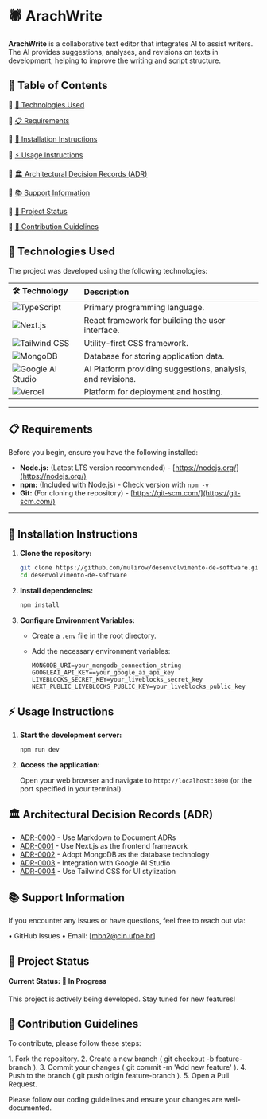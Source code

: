 # 🕷 ArachWrite

**ArachWrite** is a collaborative text editor that integrates AI to assist writers. The AI provides suggestions, analyses, and revisions on texts in development, helping to improve the writing and script structure.

## 📖 Table of Contents

🔹 [🚀 Technologies Used](#technologies-used)

🔹 [📋 Requirements](#requirements)

🔹 [💾 Installation Instructions](#installation-instructions)

🔹 [⚡ Usage Instructions](#usage-instructions)

🔹 [🏛️ Architectural Decision Records (ADR)](#architectural-decision-records-adr)

🔹 [📚 Support Information](#support-information)

🔹 [📌 Project Status](#project-status)

🔹 [🤝 Contribution Guidelines](#contribution-guidelines)

## 🚀 Technologies Used

The project was developed using the following technologies:

| 🛠️ Technology       | Description                                      |
| :------------------ | :----------------------------------------------- |
| ![TypeScript](https://img.shields.io/badge/TypeScript-3178C6?style=for-the-badge&logo=typescript&logoColor=white) | Primary programming language.                   |
| ![Next.js](https://img.shields.io/badge/Next.js-000000?style=for-the-badge&logo=nextdotjs&logoColor=white)     | React framework for building the user interface.  |
| ![Tailwind CSS](https://img.shields.io/badge/Tailwind_CSS-06B6D4?style=for-the-badge&logo=tailwindcss&logoColor=white) | Utility-first CSS framework.                      |
| ![MongoDB](https://img.shields.io/badge/MongoDB-47A248?style=for-the-badge&logo=mongodb&logoColor=white)       | Database for storing application data.          |
| ![Google AI Studio](https://img.shields.io/badge/Google%20AI%20Studio-4285F4?style=for-the-badge&logo=google&logoColor=white) | AI Platform providing suggestions, analysis, and revisions.  |
| ![Vercel](https://img.shields.io/badge/Vercel-000000?style=for-the-badge&logo=vercel&logoColor=white)         | Platform for deployment and hosting.            |



---

## 📋 Requirements

Before you begin, ensure you have the following installed:

*   **Node.js:** (Latest LTS version recommended) - [https://nodejs.org/](https://nodejs.org/)
*   **npm:** (Included with Node.js) -  Check version with `npm -v`
*   **Git:** (For cloning the repository) - [https://git-scm.com/](https://git-scm.com/)

---

## 💾 Installation Instructions

1.  **Clone the repository:**

    ```bash
    git clone https://github.com/mulirow/desenvolvimento-de-software.git
    cd desenvolvimento-de-software
    ```

2.  **Install dependencies:**

    ```bash
    npm install
    ```

3.  **Configure Environment Variables:**

    *   Create a `.env` file in the root directory.
    *   Add the necessary environment variables:

        ```
        MONGODB_URI=your_mongodb_connection_string
        GOOGLEAI_API_KEY==your_google_ai_api_key
        LIVEBLOCKS_SECRET_KEY=your_liveblocks_secret_key
        NEXT_PUBLIC_LIVEBLOCKS_PUBLIC_KEY=your_liveblocks_public_key
        ```

## ⚡ Usage Instructions

1.  **Start the development server:**

    ```bash
    npm run dev
    ```

2.  **Access the application:**

    Open your web browser and navigate to `http://localhost:3000` (or the port specified in your terminal).

## 🏛️ Architectural Decision Records (ADR)

* [ADR-0000](https://github.com/mulirow/desenvolvimento-de-software/blob/master/adr/0000-use-markdown-adr.md) - Use Markdown to Document ADRs
* [ADR-0001](https://github.com/mulirow/desenvolvimento-de-software/blob/master/adr/0001-use-nextjs-for-front-framework.md) - Use Next.js as the frontend framework
* [ADR-0002](https://github.com/mulirow/desenvolvimento-de-software/blob/master/adr/0002-use-mongodb-for-database.md) - Adopt MongoDB as the database technology
* [ADR-0003](https://github.com/mulirow/desenvolvimento-de-software/blob/master/adr/0003-use-google-ai-studio-for-ai-api.md) - Integration with Google AI Studio
* [ADR-0004](https://github.com/mulirow/desenvolvimento-de-software/blob/master/adr/0004-use-tailwind-css-for-front-stylization.md) - Use Tailwind CSS for UI stylization

## 📚 Support Information

If you encounter any issues or have questions, feel free to reach out via:

•⁠  ⁠GitHub Issues
•⁠  ⁠Email: [mbn2@cin.ufpe.br]

## 📌 Project Status

#### Current Status: 🚀 In Progress

This project is actively being developed. Stay tuned for new features!

## 🤝 Contribution Guidelines

To contribute, please follow these steps:

1.⁠ ⁠Fork the repository.
2.⁠ ⁠Create a new branch (⁠ git checkout -b feature-branch ⁠).
3.⁠ ⁠Commit your changes (⁠ git commit -m 'Add new feature' ⁠).
4.⁠ ⁠Push to the branch (⁠ git push origin feature-branch ⁠).
5.⁠ ⁠Open a Pull Request.

Please follow our coding guidelines and ensure your changes are well-documented.
